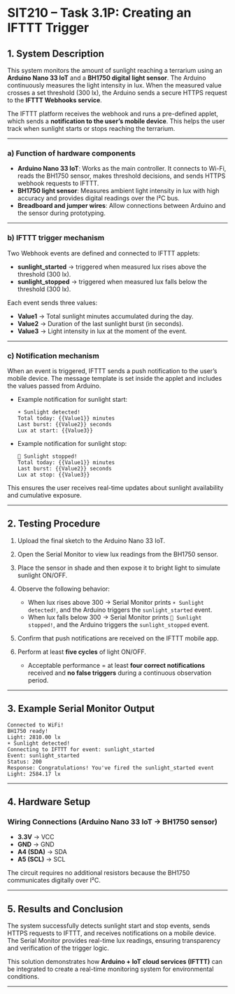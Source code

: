 # SIT210 – Task 3.1P: Creating an IFTTT Trigger

## 1. System Description

This system monitors the amount of sunlight reaching a terrarium using an **Arduino Nano 33 IoT** and a **BH1750 digital light sensor**. The Arduino continuously measures the light intensity in lux. When the measured value crosses a set threshold (300 lx), the Arduino sends a secure HTTPS request to the **IFTTT Webhooks service**.

The IFTTT platform receives the webhook and runs a pre-defined applet, which sends a **notification to the user’s mobile device**. This helps the user track when sunlight starts or stops reaching the terrarium.

---

### a) Function of hardware components

* **Arduino Nano 33 IoT**: Works as the main controller. It connects to Wi-Fi, reads the BH1750 sensor, makes threshold decisions, and sends HTTPS webhook requests to IFTTT.
* **BH1750 light sensor**: Measures ambient light intensity in lux with high accuracy and provides digital readings over the I²C bus.
* **Breadboard and jumper wires**: Allow connections between Arduino and the sensor during prototyping.

---

### b) IFTTT trigger mechanism

Two Webhook events are defined and connected to IFTTT applets:

* **sunlight\_started** → triggered when measured lux rises above the threshold (300 lx).
* **sunlight\_stopped** → triggered when measured lux falls below the threshold (300 lx).

Each event sends three values:

* **Value1** → Total sunlight minutes accumulated during the day.
* **Value2** → Duration of the last sunlight burst (in seconds).
* **Value3** → Light intensity in lux at the moment of the event.

---

### c) Notification mechanism

When an event is triggered, IFTTT sends a push notification to the user’s mobile device. The message template is set inside the applet and includes the values passed from Arduino.

* Example notification for sunlight start:

  ```
  ☀️ Sunlight detected!
  Total today: {{Value1}} minutes
  Last burst: {{Value2}} seconds
  Lux at start: {{Value3}}
  ```

* Example notification for sunlight stop:

  ```
  🌙 Sunlight stopped!
  Total today: {{Value1}} minutes
  Last burst: {{Value2}} seconds
  Lux at stop: {{Value3}}
  ```

This ensures the user receives real-time updates about sunlight availability and cumulative exposure.

---

## 2. Testing Procedure

1. Upload the final sketch to the Arduino Nano 33 IoT.
2. Open the Serial Monitor to view lux readings from the BH1750 sensor.
3. Place the sensor in shade and then expose it to bright light to simulate sunlight ON/OFF.
4. Observe the following behavior:

   * When lux rises above 300 → Serial Monitor prints `☀️ Sunlight detected!`, and the Arduino triggers the `sunlight_started` event.
   * When lux falls below 300 → Serial Monitor prints `🌙 Sunlight stopped!`, and the Arduino triggers the `sunlight_stopped` event.
5. Confirm that push notifications are received on the IFTTT mobile app.
6. Perform at least **five cycles** of light ON/OFF.

   * Acceptable performance = at least **four correct notifications** received and **no false triggers** during a continuous observation period.

---

## 3. Example Serial Monitor Output

```
Connected to WiFi!
BH1750 ready!
Light: 2810.00 lx
☀️ Sunlight detected!
Connecting to IFTTT for event: sunlight_started
Event: sunlight_started
Status: 200
Response: Congratulations! You've fired the sunlight_started event
Light: 2584.17 lx
```

---

## 4. Hardware Setup

### Wiring Connections (Arduino Nano 33 IoT → BH1750 sensor)

* **3.3V** → VCC
* **GND** → GND
* **A4 (SDA)** → SDA
* **A5 (SCL)** → SCL

The circuit requires no additional resistors because the BH1750 communicates digitally over I²C.

---

## 5. Results and Conclusion

The system successfully detects sunlight start and stop events, sends HTTPS requests to IFTTT, and receives notifications on a mobile device. The Serial Monitor provides real-time lux readings, ensuring transparency and verification of the trigger logic.

This solution demonstrates how **Arduino + IoT cloud services (IFTTT)** can be integrated to create a real-time monitoring system for environmental conditions.

---

